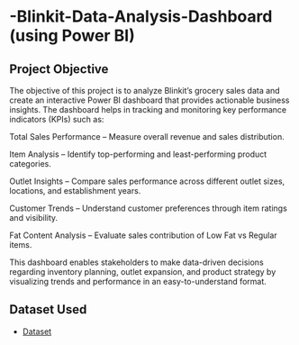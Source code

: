 # -Blinkit-Data-Analysis-Dashboard (using Power BI)
## Project Objective
The objective of this project is to analyze Blinkit’s grocery sales data and create an interactive Power BI dashboard that provides actionable business insights. The dashboard helps in tracking and monitoring key performance indicators (KPIs) such as:

Total Sales Performance – Measure overall revenue and sales distribution.

Item Analysis – Identify top-performing and least-performing product categories.

Outlet Insights – Compare sales performance across different outlet sizes, locations, and establishment years.

Customer Trends – Understand customer preferences through item ratings and visibility.

Fat Content Analysis – Evaluate sales contribution of Low Fat vs Regular items.

This dashboard enables stakeholders to make data-driven decisions regarding inventory planning, outlet expansion, and product strategy by visualizing trends and performance in an easy-to-understand format.



## Dataset Used
- <a href="https://github.com/tannu0415/-Blinkit-Data-Analysis-Dashbord">Dataset</a>
